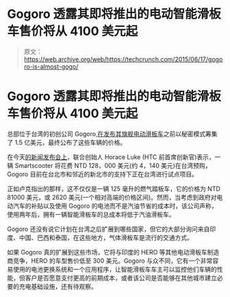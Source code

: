 # Gogoro 透露其即将推出的电动智能滑板车售价将从 4100 美元起 

> 原文：<https://web.archive.org/web/https://techcrunch.com/2015/06/17/gogoro-is-almost-gogo/>

# Gogoro 透露其即将推出的电动智能滑板车售价将从 4100 美元起

总部位于台湾的初创公司 Gogoro,[在发布其旗舰电动滑板车](https://web.archive.org/web/20221130194505/https://beta.techcrunch.com/2015/01/05/after-raising-150-million-in-stealth-mode-what-the-heck-is-gogoro/)之前以秘密模式筹集了 1.5 亿美元，最终公布了这些车辆的价格。

在今天[的新闻发布会上](https://web.archive.org/web/20221130194505/https://livehouse.in/channel/gogoro/record/-JrzSkHtY3qsPq4u2aGR)，联合创始人 Horace Luke (HTC 前首席创新官)表示，一辆 Smartscooter 将花费 NTD 128，000 美元(约 4，140 美元)在台湾预购，Gogoro 目前在台北市和邻近的新北市的支持下正在台湾进行试点项目。

正如卢克指出的那样，这不仅仅是一辆 125 毫升的燃气踏板车，它的价格为 NTD 81000 美元，或 2620 美元(一个相对高端的价格区间)。然而，当考虑到政府对电动汽车的补贴以及使用 Gogoro 的电池而不是汽油节省的成本时，该公司声称，使用两年后，拥有一辆智能滑板车的总成本将低于汽油滑板车。

Gogoro 还没有说它计划在台湾之后扩展到哪些国家，但它的大部分询问来自印度、中国、巴西和泰国，在这些地方，气体滑板车是流行的交通方式。

如果 Gogoro 真的扩展到这些市场，它将与印度的 HERO 等其他电动滑板车制造商竞争，HERO 的车型售价低至 300 美元。Gogoro 与众不同，它有一个非常容易使用的电池更换系统和一个应用程序，让智能滑板车车主可以监控他们车辆的性能，但客户是否愿意支付更高的前期成本，或者该公司是否能够在其他城市建立必要的充电基础设施，还有待观察。